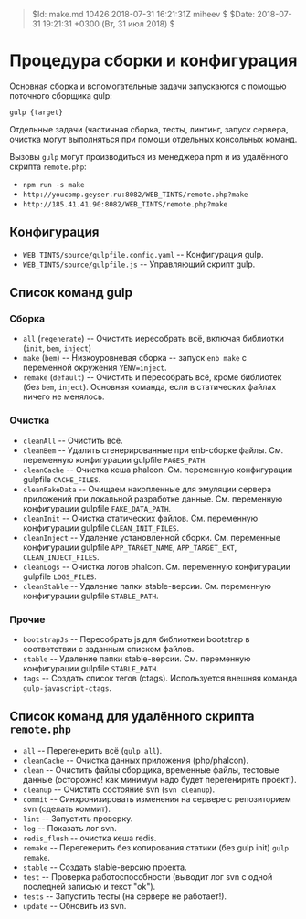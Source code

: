 > $Id: make.md 10426 2018-07-31 16:21:31Z miheev $
> $Date: 2018-07-31 19:21:31 +0300 (Вт, 31 июл 2018) $

Процедура сборки и конфигурация
===============================

Основная сборка и вспомогательные задачи запускаются с помощью поточного сборщика gulp:

`gulp {target}`

Отдельные задачи (частичная сборка, тесты, линтинг, запуск сервера, очистка могут выполняться при помощи отдельных консольных команд.

Вызовы `gulp` могут производиться из менеджера npm и из удалённого скрипта `remote.php`:

- `npm run -s make`
- `http://youcomp.geyser.ru:8082/WEB_TINTS/remote.php?make`
- `http://185.41.41.90:8082/WEB_TINTS/remote.php?make`

## Конфигурация

- `WEB_TINTS/source/gulpfile.config.yaml` -- Конфигурация gulp.
- `WEB_TINTS/source/gulpfile.js` -- Управляющий скрипт gulp.

## Список команд gulp

### Сборка

- `all` (`regenerate`) -- Очистить иересобрать всё, включая библиотки (`init`, `bem`, `inject`)
- `make` (`bem`) -- Низкоуровневая сборка -- запуск `enb make` с переменной окружения `YENV=inject`.
- `remake` (`default`) -- Очистить и пересобрать всё, кроме библиотек (без `bem`, `inject`). Основная команда, если в статических файлах ничего не менялось.

### Очистка

- `cleanAll` -- Очистить всё.
- `cleanBem` -- Удалить сгенерированные при enb-сборке файлы. См. переменную конфигурации gulpfile `PAGES_PATH`.
- `cleanCache` -- Очистка кеша phalcon. См. переменную конфигурации gulpfile `CACHE_FILES`.
- `cleanFakeData` -- Очищаем накопленные для эмуляции сервера приложений при локальной разработке данные. См. переменную конфигурации gulpfile `FAKE_DATA_PATH`.
- `cleanInit` -- Очистка статических файлов. См. переменную конфигурации gulpfile `CLEAN_INIT_FILES`.
- `cleanInject` -- Удаление установленной сборки. См. переменные конфигурации gulpfile `APP_TARGET_NAME`, `APP_TARGET_EXT`, `CLEAN_INJECT_FILES`.
- `cleanLogs` -- Очистка логов phalcon. См. переменную конфигурации gulpfile `LOGS_FILES`.
- `cleanStable` -- Удаление папки stable-версии. См. переменную конфигурации gulpfile `STABLE_PATH`.

### Прочие

- `bootstrapJs` -- Пересобрать js для библиоткеи bootstrap в соответствии с заданным списком файлов.
- `stable` -- Удаление папки stable-версии. См. переменную конфигурации gulpfile `STABLE_PATH`.
- `tags` -- Создать список тегов (ctags). Используется внешняя команда `gulp-javascript-ctags`.

## Список команд для удалённого скрипта `remote.php`

- `all` -- Перегенерить всё (`gulp all`).
- `cleanCache` -- Очистка данных приложения (php/phalcon).
- `clean` -- Очистить файлы сборщика, временные файлы, тестовые данные (осторожно! как минимум надо будет перегенирить проект!).
- `cleanup` -- Очистить состояние svn (`svn cleanup`).
- `commit` -- Синхронизировать изменения на сервере с репозиторием svn (сделать коммит).
- `lint` -- Запустить проверку.
- `log` -- Показать лог svn.
- `redis_flush` -- очистка кеша redis.
- `remake` -- Перегенерить без копирования статики (без gulp init) `gulp remake`.
- `stable` -- Создать stable-версию проекта.
- `test` -- Проверка работоспособности (выводит лог svn с одной последней записью и текст "ok").
- `tests` -- Запустить тесты (на сервере не работает!).
- `update` -- Обновить из svn.

